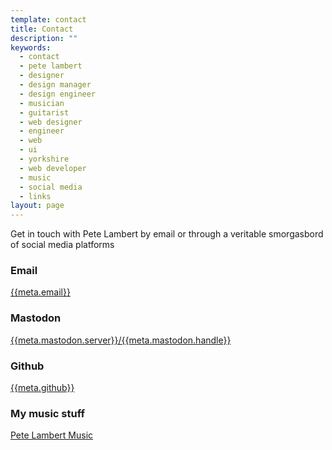 ```yaml
---
template: contact
title: Contact
description: ""
keywords:
  - contact
  - pete lambert
  - designer
  - design manager
  - design engineer
  - musician
  - guitarist
  - web designer
  - engineer
  - web
  - ui
  - yorkshire
  - web developer
  - music
  - social media
  - links
layout: page
---
```

Get in touch with Pete Lambert by email or through a veritable smorgasbord of social media platforms

<h3 class="meta">Email</h3>

[{{meta.email}}](mailto:{{meta.email}})

<h3 class="meta">Mastodon</h3>

[{{meta.mastodon.server}}/{{meta.mastodon.handle}}](https://{{meta.mastodon.server}}/{{meta.mastodon.handle}})

<h3 class="meta">Github</h3>

[{{meta.github}}](https://github.com/{{meta.github}})

<h3 class="meta">My music stuff</h3>

[Pete Lambert Music]({{meta.music}})
